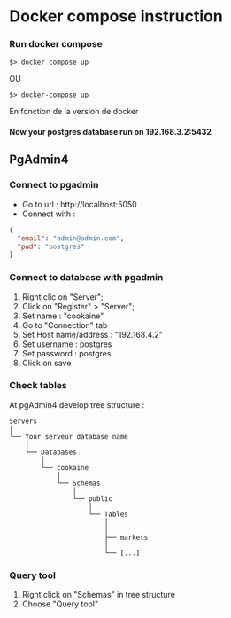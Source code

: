 # Docker compose instruction
### Run docker compose
```shell
$> docker compose up
```
OU
```shell
$> docker-compose up
```
En fonction de la version de docker

#### Now your postgres database run on 192.168.3.2:5432

## PgAdmin4
### Connect to pgadmin
- Go to url : http://localhost:5050
- Connect with :

```json
{
  "email": "admin@admin.com",
  "pwd": "postgres"
}
```
### Connect to database with pgadmin
1. Right clic on "Server";
2. Click on "Register" > "Server";
3. Set name : "cookaine"
4. Go to "Connection" tab
5. Set Host name/address : "192.168.4.2"
6. Set username : postgres
7. Set password : postgres
8. Click on save


### Check tables
At pgAdmin4 develop tree structure :
```
Servers
│  
└── Your serveur database name
    │  
    └── Databases
        │  
        └── cookaine
            │  
            └── Schemas
                │  
                └── public
                    │  
                    └── Tables
                        │  
                        │
                        ├── markets
                        │
                        └── [...]
```

### Query tool
1. Right click on "Schemas" in tree structure
2. Choose "Query tool"

#
